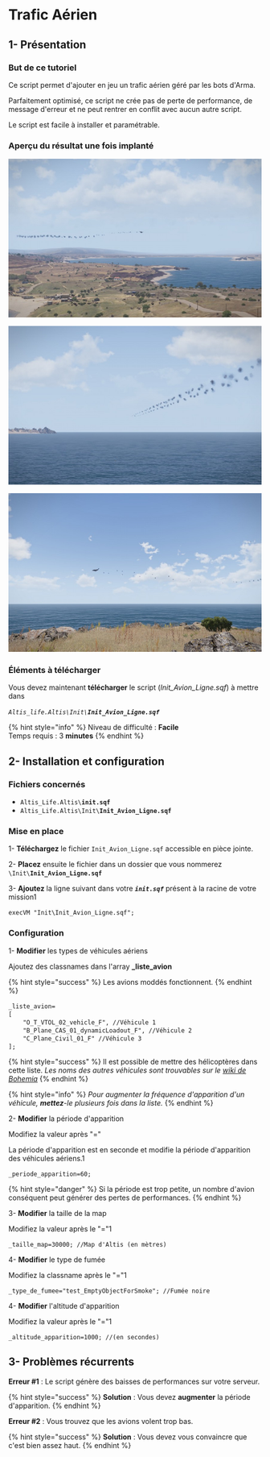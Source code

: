 # Trafic Aérien

## 1- Présentation <a id="bkmrk-page-title"></a>

### **But de ce tutoriel**

Ce script permet d'ajouter en jeu un trafic aérien géré par les bots d'Arma.

Parfaitement optimisé, ce script ne crée pas de perte de performance, de message d'erreur et ne peut rentrer en conflit avec aucun autre script.

Le script est facile à installer et paramétrable.

### **Aperçu du résultat une fois implanté**

![](../.gitbook/assets/ej9x9oxizyj6jjva-107410_screenshots_20170823195932_1.jpg)

![](../.gitbook/assets/ap4dhyg9jcqjzodz-107410_screenshots_20170823200201_1.jpg)

![](../.gitbook/assets/grlnjoy9ndwqakn0-107410_screenshots_20170823200146_1.jpg)

### **Éléments à télécharger**

Vous devez maintenant **télécharger** le script \(_Init\_Avion\_Ligne.sqf_\) à mettre dans

_`Altis_life.Altis\Init\`**`Init_Avion_Ligne.sqf`**_  


{% hint style="info" %}
Niveau de difficulté : **Facile**  
Temps requis : 3 **minutes**
{% endhint %}

## 2- Installation et configuration <a id="bkmrk-page-title"></a>

### **Fichiers concernés** 

* `Altis_Life.Altis\`**`init.sqf`**
* `Altis_Life.Altis\Init\`**`Init_Avion_Ligne.sqf`**

### **Mise en place**

1- **Téléchargez** le fichier `Init_Avion_Ligne.sqf` accessible en pièce jointe.

2- **Placez** ensuite le fichier dans un dossier que vous nommerez `\Init\`**`Init_Avion_Ligne.sqf`**

3- **Ajoutez** la ligne suivant dans votre _**`init.sqf`**_ présent à la racine de votre mission1

```text
execVM "Init\Init_Avion_Ligne.sqf";
```

### **Configuration**

1- **Modifier** les types de véhicules aériens  

Ajoutez des classnames dans l'array **\_liste\_avion**

{% hint style="success" %}
 Les avions moddés fonctionnent.
{% endhint %}

```text
_liste_avion=
[
	"O_T_VTOL_02_vehicle_F", //Véhicule 1
	"B_Plane_CAS_01_dynamicLoadout_F", //Véhicule 2
	"C_Plane_Civil_01_F" //Véhicule 3
];
```

{% hint style="success" %}
 Il est possible de mettre des hélicoptères dans cette liste. _Les noms des autres véhicules sont trouvables sur le_ [_wiki de Bohemia_](https://community.bistudio.com/wiki/Arma_3_CfgWeapons_Vehicle_Weapons)
{% endhint %}

{% hint style="info" %}
 _Pour augmenter la fréquence d'apparition d'un véhicule, **mettez**-le plusieurs fois dans la liste._
{% endhint %}

2- **Modifier** la période d'apparition

Modifiez la valeur après "="

La période d'apparition est en seconde et modifie la période d'apparition des véhicules aériens.1

```text
_periode_apparition=60;
```

{% hint style="danger" %}
Si la période est trop petite, un nombre d'avion conséquent peut générer des pertes de performances.
{% endhint %}

3- **Modifier** la taille de la map

Modifiez la valeur après le "="1

```text
_taille_map=30000; //Map d'Altis (en mètres)
```

4- **Modifier** le type de fumée

Modifiez la classname après le "="1

```text
_type_de_fumee="test_EmptyObjectForSmoke"; //Fumée noire
```

4- **Modifier** l'altitude d'apparition

Modifiez la valeur après le "="1

```text
_altitude_apparition=1000; //(en secondes)
```

## 3- Problèmes récurrents <a id="bkmrk-page-title"></a>

**Erreur \#1** : Le script génère des baisses de performances sur votre serveur.

{% hint style="success" %}
**Solution** : Vous devez **augmenter** la période d'apparition.
{% endhint %}

**Erreur \#2** : Vous trouvez que les avions volent trop bas.

{% hint style="success" %}
**Solution** : Vous devez vous convaincre que c'est bien assez haut.
{% endhint %}



